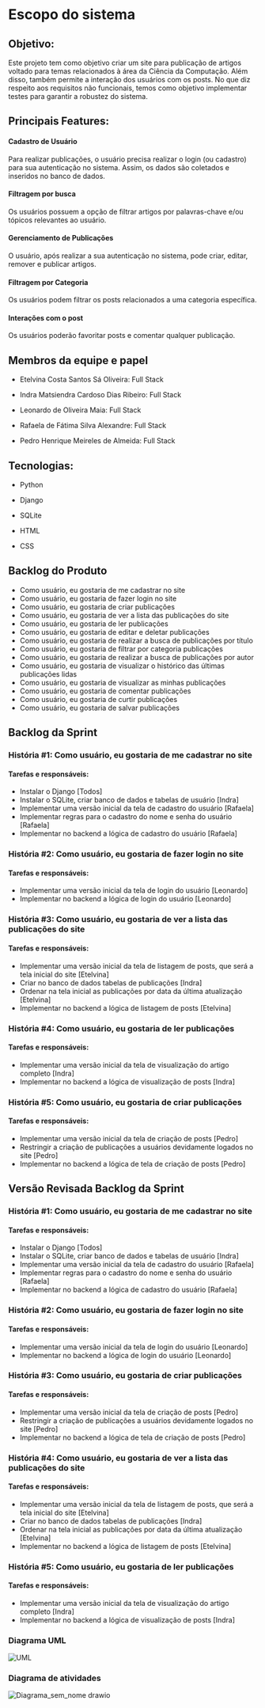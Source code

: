 # Escopo do sistema

## Objetivo:

Este projeto tem como objetivo criar um site para publicação de artigos voltado para temas relacionados à área da Ciência da Computação.  Além disso, também permite a interação dos usuários com os posts. No que diz respeito aos requisitos não funcionais, temos como objetivo implementar testes para garantir a robustez do sistema.

## Principais Features:

#### Cadastro de Usuário
Para realizar publicações, o usuário precisa realizar o login (ou cadastro) para sua autenticação no sistema. Assim, os dados são coletados e inseridos no banco de dados.

#### Filtragem por busca 
Os usuários possuem a opção de filtrar artigos por palavras-chave e/ou tópicos relevantes ao usuário.


#### Gerenciamento de Publicações
O usuário, após realizar a sua autenticação no sistema, pode criar, editar, remover e publicar artigos.


#### Filtragem por Categoria
Os usuários podem filtrar os posts relacionados a uma categoria específica.


#### Interações com o post
Os usuários poderão favoritar posts e comentar qualquer publicação.


##  Membros da equipe e papel

* Etelvina Costa Santos Sá Oliveira: Full Stack


* Indra Matsiendra Cardoso Dias Ribeiro: Full Stack


* Leonardo de Oliveira Maia: Full Stack


* Rafaela de Fátima Silva Alexandre: Full Stack


* Pedro Henrique Meireles de Almeida: Full Stack



## Tecnologias:

* Python

* Django 

* SQLite

* HTML

* CSS

## Backlog do Produto

* Como usuário, eu gostaria de me cadastrar no site
* Como usuário, eu gostaria de fazer login no site
* Como usuário, eu gostaria de criar publicações
* Como usuário, eu gostaria de ver a lista das publicações do site
* Como usuário, eu gostaria de ler publicações
* Como usuário, eu gostaria de editar e deletar publicações
* Como usuário, eu gostaria de realizar a busca de publicações por título
* Como usuário, eu gostaria de filtrar por categoria publicações
* Como usuário, eu gostaria de realizar a busca de publicações por autor
* Como usuário, eu gostaria de visualizar o histórico das últimas publicações lidas
* Como usuário, eu gostaria de visualizar as minhas publicações
* Como usuário, eu gostaria de comentar publicações
* Como usuário, eu gostaria de curtir publicações
* Como usuário, eu gostaria de salvar publicações

## Backlog da Sprint

### História #1: Como usuário, eu gostaria de me cadastrar no site
#### Tarefas e responsáveis:
* Instalar o Django [Todos]
* Instalar o SQLite, criar banco de dados e tabelas de usuário [Indra]
* Implementar uma versão inicial da tela de cadastro do usuário [Rafaela]
* Implementar regras para o cadastro do nome e senha do usuário [Rafaela]
* Implementar no backend a lógica de cadastro do usuário [Rafaela] 

### História #2: Como usuário, eu gostaria de fazer login no site
#### Tarefas e responsáveis:
* Implementar uma versão inicial da tela de login do usuário [Leonardo]
* Implementar no backend a lógica de login do usuário [Leonardo]

### História #3: Como usuário, eu gostaria de ver a lista das publicações do site
#### Tarefas e responsáveis:
* Implementar uma versão inicial da tela de listagem de posts, que será a tela inicial do site [Etelvina]
* Criar no banco de dados tabelas de publicações [Indra]
* Ordenar na tela inicial as publicações por data da última atualização [Etelvina]
* Implementar no backend a lógica de listagem de posts [Etelvina]

### História #4: Como usuário, eu gostaria de ler publicações
#### Tarefas e responsáveis:
* Implementar uma versão inicial da tela de visualização do artigo completo [Indra]
* Implementar no backend a lógica de visualização de posts [Indra]

### História #5: Como usuário, eu gostaria de criar publicações
#### Tarefas e responsáveis:
* Implementar uma versão inicial da tela de criação de posts [Pedro]
* Restringir a criação de publicações a usuários devidamente logados no site [Pedro]
* Implementar no backend a lógica de tela de criação de posts [Pedro]

## Versão Revisada Backlog da Sprint

### História #1: Como usuário, eu gostaria de me cadastrar no site
#### Tarefas e responsáveis:
* Instalar o Django [Todos]
* Instalar o SQLite, criar banco de dados e tabelas de usuário [Indra]
* Implementar uma versão inicial da tela de cadastro do usuário [Rafaela]
* Implementar regras para o cadastro do nome e senha do usuário [Rafaela]
* Implementar no backend a lógica de cadastro do usuário [Rafaela] 

### História #2: Como usuário, eu gostaria de fazer login no site
#### Tarefas e responsáveis:
* Implementar uma versão inicial da tela de login do usuário [Leonardo]
* Implementar no backend a lógica de login do usuário [Leonardo]

### História #3: Como usuário, eu gostaria de criar publicações
#### Tarefas e responsáveis:
* Implementar uma versão inicial da tela de criação de posts [Pedro]
* Restringir a criação de publicações a usuários devidamente logados no site [Pedro]
* Implementar no backend a lógica de tela de criação de posts [Pedro]

### História #4: Como usuário, eu gostaria de ver a lista das publicações do site
#### Tarefas e responsáveis:
* Implementar uma versão inicial da tela de listagem de posts, que será a tela inicial do site [Etelvina]
* Criar no banco de dados tabelas de publicações [Indra]
* Ordenar na tela inicial as publicações por data da última atualização [Etelvina]
* Implementar no backend a lógica de listagem de posts [Etelvina]

### História #5: Como usuário, eu gostaria de ler publicações
#### Tarefas e responsáveis:
* Implementar uma versão inicial da tela de visualização do artigo completo [Indra]
* Implementar no backend a lógica de visualização de posts [Indra]



### Diagrama UML

![UML](https://github.com/etelvinaoliveira/TP-ES/assets/85119132/f438f08c-3bb0-40fe-ae30-f69e16a230fc)


### Diagrama de atividades

![Diagrama_sem_nome drawio](https://github.com/etelvinaoliveira/TP-ES/assets/85119132/81ce9b3e-720d-4698-9785-090de24f22d2)


